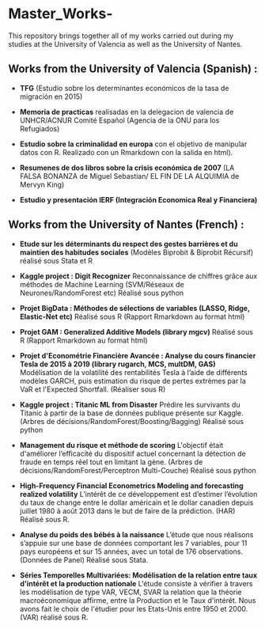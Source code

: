 # Master_Works-
This repository brings together all of my works carried out during my studies at the University of Valencia as well as the University of Nantes. 

## Works from the University of Valencia (Spanish) :

* **TFG** (Estudio sobre los determinantes económicos de la tasa de migración en 2015)

* **Memoria de practicas** realisadas en la delegacion de valencia de UNHCR/ACNUR Comité Español (Agencia de la ONU para los Refugiados)
 
* **Estudio sobre la criminalidad en europa** con el objetivo de manipular datos con R. Realizado con un Rmarkdown con la salida en html). 

* **Resumenes de dos libros sobre la crisis económica de 2007** (LA FALSA BONANZA de Miguel Sebastian/ EL FIN DE LA ALQUIMIA de Mervyn King)

* **Estudio y presentación IERF (Integración Economica Real y Financiera)**


## Works from the University of Nantes (French) :

* **Etude sur les déterminants du respect des gestes barrières et du maintien des habitudes sociales** (Modèles Biprobit & Biprobit Récursif) réalisé sous Stata et R

* **Kaggle project : Digit Recognizer** Reconnaissance de chiffres grâce aux méthodes de Machine Learning (SVM/Réseaux de Neurones/RandomForest etc) Réalisé sous python

* **Projet BigData : Méthodes de sélections de variables (LASSO, Ridge, Elastic-Net etc)** Réalisé sous R (Rapport Rmarkdown au format html)

* **Projet GAM : Generalized Additive Models (library mgcv)** Réalisé sous R (Rapport Rmarkdown au format html)

* **Projet d'Econométrie Financière Avancée : Analyse du cours financier Tesla de 2015 à 2019 (library rugarch, MCS, multDM, GAS)** Modélisation de la volatilité des rentabilités Tesla à l’aide de différents modèles GARCH, puis estimation du risque de pertes extrèmes par la VaR et l'Expected Shortfall. (Réaliser sous R)

* **Kaggle project : Titanic ML from Disaster** Prédire les survivants du Titanic à partir de la base de données publique présente sur Kaggle. (Arbres de décisions/RandomForest/Boosting/Bagging) Réalisé sous python

* **Management du risque et méthode de scoring** L'objectif était d'améliorer l’efficacité du dispositif actuel concernant la détection de fraude en temps réel tout en limitant la gène. (Arbres de décisions/RandomForest/Perceptron Multi-Couche) Réalisé sous python

* **High-Frequency Financial Econometrics Modeling and forecasting realized volatility** L’intérêt de ce développement est d’estimer l’évolution du taux de change entre le dollar américain et le dollar canadien depuis juillet 1980 à août 2013 dans le but de faire de la prédiction. (HAR) Réalisé sous R.

* **Analyse du poids des bébés à la naissance** L’étude que nous réalisons s’appuie sur une base de données comportant les 7 variables, pour 11 pays européens et sur 15 années, avec un total de 176 observations. (Données de Panel) Réalisé sous Stata.

* **Séries Temporelles Multivariées: Modélisation de la relation entre taux d'intérêt et la production nationale** L'étude consiste à vérifier à travers les modélisation de type VAR, VECM, SVAR la relation que la théorie macroéconomique affirme, entre la Production et le Taux d'intérêt. Nous avons fait le choix de l'étudier pour les Etats-Unis entre 1950 et 2000. (VAR) réalisé sous R.   
